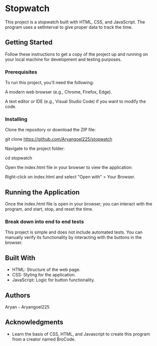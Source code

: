 # Stopwatch

This project is a stopwatch built with HTML, CSS, and JavaScript. The program uses a setInterval to give proper data to track the time. 

## Getting Started

Follow these instructions to get a copy of the project up and running on your local machine for development and testing purposes.

### Prerequisites

To run this project, you'll need the following:

A modern web browser (e.g., Chrome, Firefox, Edge).

A text editor or IDE (e.g., Visual Studio Code) if you want to modify the code.

### Installing

Clone the repository or download the ZIP file:

git clone https://github.com/Aryangoel225/stopwatch   

Navigate to the project folder:

cd stopwatch

Open the index.html file in your browser to view the application:

Right-click on index.html and select "Open with" > Your Browser.

## Running the Application

Once the index.html file is open in your browser, you can interact with the program, and start, stop, and reset the time.

### Break down into end to end tests

This project is simple and does not include automated tests. You can manually verify its functionality by interacting with the buttons in the browser.


## Built With

* HTML: Structure of the web page.
* CSS: Styling for the application.
* JavaScript: Logic for button functionality.
  
## Authors

Aryan - Aryangoel225

## Acknowledgments

* Learn the basis of CSS, HTML, and Javascript to create this program from a creator named BroCode.
